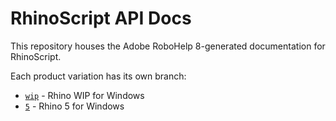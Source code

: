 # RhinoScript API Docs

This repository houses the Adobe RoboHelp 8-generated documentation for RhinoScript. 

Each product variation has its own branch:

* [`wip`](../../tree/wip) - Rhino WIP for Windows
* [`5`](../../tree/5) - Rhino 5 for Windows
